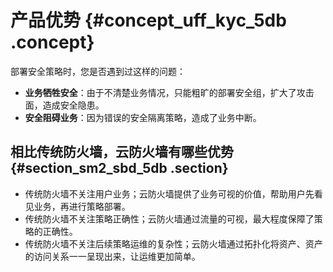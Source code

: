 # 产品优势 {#concept_uff_kyc_5db .concept}

部署安全策略时，您是否遇到过这样的问题：

-   **业务牺牲安全**：由于不清楚业务情况，只能粗旷的部署安全组，扩大了攻击面，造成安全隐患。
-   **安全阻碍业务**：因为错误的安全隔离策略，造成了业务中断。

## 相比传统防火墙，云防火墙有哪些优势 {#section_sm2_sbd_5db .section}

-   传统防火墙不关注用户业务；云防火墙提供了业务可视的价值，帮助用户先看见业务，再进行策略部署。
-   传统防火墙不关注策略正确性；云防火墙通过流量的可视，最大程度保障了策略的正确性。
-   传统防火墙不关注后续策略运维的复杂性；云防火墙通过拓扑化将资产、资产的访问关系一一呈现出来，让运维更加简单。

